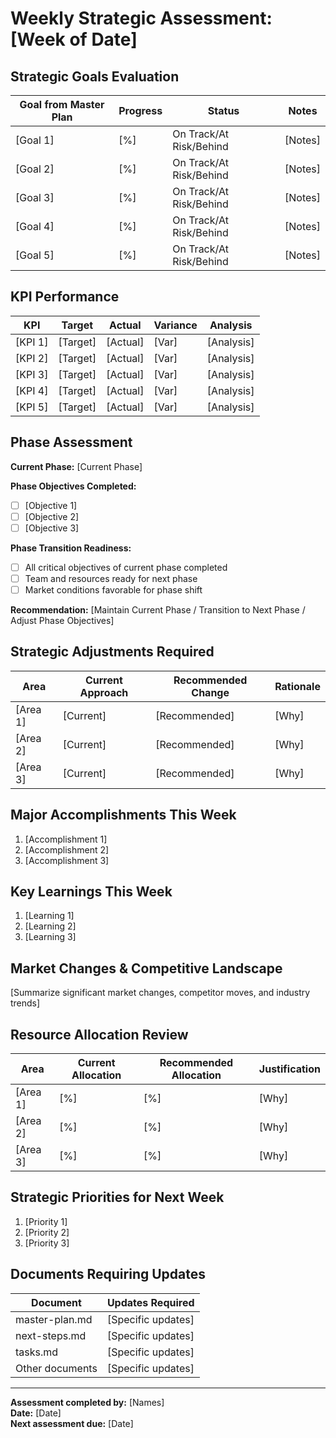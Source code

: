 # Weekly Strategic Assessment: [Week of Date]

<!-- Created: This template facilitates the weekly strategic assessment process for evaluating overall business direction and considering phase transitions. -->

## Strategic Goals Evaluation

| Goal from Master Plan | Progress | Status | Notes |
|----------------------|----------|--------|-------|
| [Goal 1] | [%] | On Track/At Risk/Behind | [Notes] |
| [Goal 2] | [%] | On Track/At Risk/Behind | [Notes] |
| [Goal 3] | [%] | On Track/At Risk/Behind | [Notes] |
| [Goal 4] | [%] | On Track/At Risk/Behind | [Notes] |
| [Goal 5] | [%] | On Track/At Risk/Behind | [Notes] |

## KPI Performance

| KPI | Target | Actual | Variance | Analysis |
|-----|--------|--------|----------|----------|
| [KPI 1] | [Target] | [Actual] | [Var] | [Analysis] |
| [KPI 2] | [Target] | [Actual] | [Var] | [Analysis] |
| [KPI 3] | [Target] | [Actual] | [Var] | [Analysis] |
| [KPI 4] | [Target] | [Actual] | [Var] | [Analysis] |
| [KPI 5] | [Target] | [Actual] | [Var] | [Analysis] |

## Phase Assessment

**Current Phase:** [Current Phase]

**Phase Objectives Completed:**
- [ ] [Objective 1]
- [ ] [Objective 2]
- [ ] [Objective 3]

**Phase Transition Readiness:**
- [ ] All critical objectives of current phase completed
- [ ] Team and resources ready for next phase
- [ ] Market conditions favorable for phase shift

**Recommendation:** [Maintain Current Phase / Transition to Next Phase / Adjust Phase Objectives]

## Strategic Adjustments Required

| Area | Current Approach | Recommended Change | Rationale |
|------|-----------------|-------------------|-----------|
| [Area 1] | [Current] | [Recommended] | [Why] |
| [Area 2] | [Current] | [Recommended] | [Why] |
| [Area 3] | [Current] | [Recommended] | [Why] |

## Major Accomplishments This Week

1. [Accomplishment 1]
2. [Accomplishment 2]
3. [Accomplishment 3]

## Key Learnings This Week

1. [Learning 1]
2. [Learning 2]
3. [Learning 3]

## Market Changes & Competitive Landscape

[Summarize significant market changes, competitor moves, and industry trends]

## Resource Allocation Review

| Area | Current Allocation | Recommended Allocation | Justification |
|------|-------------------|------------------------|---------------|
| [Area 1] | [%] | [%] | [Why] |
| [Area 2] | [%] | [%] | [Why] |
| [Area 3] | [%] | [%] | [Why] |

## Strategic Priorities for Next Week

1. [Priority 1]
2. [Priority 2]
3. [Priority 3]

## Documents Requiring Updates

| Document | Updates Required |
|----------|-----------------|
| master-plan.md | [Specific updates] |
| next-steps.md | [Specific updates] |
| tasks.md | [Specific updates] |
| Other documents | [Specific updates] |

---

**Assessment completed by:** [Names]  
**Date:** [Date]  
**Next assessment due:** [Date] 